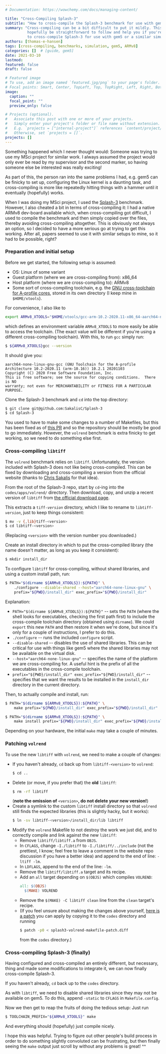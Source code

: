 ```yaml
---
# Documentation: https://wowchemy.com/docs/managing-content/

title: "Cross-Compiling Splash-3"
subtitle: "How to cross-compile the Splash-3 benchmark for use with gem5"
summary: "Cross-compiling can be a bit difficult to put it mildly. This should
          hopefully be straightforward to follow and help you if you're looking
          to cross-compile Splash-3 for use with gem5 or a similar simulator."
authors: [thomas-e-hansen]
tags: [cross-compiling, benchmarks, simulation, gem5, ARMv8]
categories: []  # [guide, gem5]
date: 2021-03-10
lastmod:
featured: false
draft: false

# Featured image
# To use, add an image named `featured.jpg/png` to your page's folder.
# Focal points: Smart, Center, TopLeft, Top, TopRight, Left, Right, BottomLeft, Bottom, BottomRight.
image:
  caption: ""
  focal_point: ""
  preview_only: false

# Projects (optional).
#   Associate this post with one or more of your projects.
#   Simply enter your project's folder or file name without extension.
#   E.g. `projects = ["internal-project"]` references `content/project/deep-learning/index.md`.
#   Otherwise, set `projects = []`.
projects: []
---
```


Something happened which I never thought would: Someone was trying to use my
MSci project for similar work. I always assumed the project would only ever be
read by my supervisor and the second marker, so having someone else be
interested was really exciting!

As part of this, the person ran into the same problems I had, e.g. gem5 can be
finicky to set up, configuring the Linux kernel is a daunting task, and
cross-compiling is more like repeatedly hitting things with a hammer until it
eventually (hopefully) works.

When I was doing my MSci project, I used the
[Splash-3](https://github.com/sakalisc/splash-3) benchmark. However, I also
cheated a bit in terms of cross-compiling it: I had a native ARMv8 dev-board
available which, when cross-compiling got difficult, I used to compile the
benchmark and then simply copied over the files, thereby avoiding
cross-compiling altogether.  This is obviously not always an option, so I
decided to have a more serious go at trying to get this working. After all,
papers seemed to use it with similar setups to mine, so it had to be possible,
right?


### Preparation and initial setup

Before we get started, the following setup is assumed:

- OS: Linux of some variant
- Guest platform (where we are cross-compiling from): x86_64
- Host platform (where we are cross-compiling to): ARMv8
- Some sort of cross-compiling toolchain, e.g. the
    [GNU cross-toolchain for A-profile cores](https://developer.arm.com/tools-and-software/open-source-software/developer-tools/gnu-toolchain/gnu-a/downloads),
    stored in its own directory (I keep mine in `$HOME/xtools`).

For convenience, I also like to
```bash
export ARMv8_XTOOLS="$HOME/xtools/gcc-arm-10.2-2020.11-x86_64-aarch64-none-linux-gnu/bin/aarch64-none-linux-gnu-"
```
which defines an environment variable `ARMv8_XTOOLS` to more easily be able to
access the toolchain. (The exact value will be different if you're using a
different cross-compiling toolchain). With this, to run `gcc` simply run:

```bash
$ ${ARMv8_XTOOLS}gcc --version
```

It should give you:

```none
aarch64-none-linux-gnu-gcc (GNU Toolchain for the A-profile Architecture 10.2-2020.11 (arm-10.16)) 10.2.1 20201103
Copyright (C) 2020 Free Software Foundation, Inc.
This is free software; see the source for copying conditions.  There is NO
warranty; not even for MERCHANTABILITY or FITNESS FOR A PARTICULAR PURPOSE.
```

Clone the Splash-3 benchmark and `cd` into the top directory:

```bash
$ git clone git@github.com:SakalisC/Splash-3
$ cd Splash-3
```

You used to have to make some changes to a number of Makefiles, but this has
been fixed as of [this PR](https://github.com/SakalisC/Splash-3/pull/12) and
so the repository should be mostly be good to go immediately. However, the
`volrend` benchmark is extra finicky to get working, so we need to do something
else first.


### Cross-compiling `libtiff`

The `volrend` benchmark relies on `libtiff`. Unfortunately, the version included
with Splash-3 does not like being cross-compiled. This can be fixed by
downloading and cross-compiling a version from the official website (thanks to
[Chris Sakalis](https://github.com/SakalisC/Splash-3/pull/12#issuecomment-792714144)
for that idea).

From the root of the Splash-3 repo, start by `cd`-ing into the
`codes/apps/volrend/` directory. Then download, copy, and unzip a recent version
of `libtiff` from
[the official download page](https://download.osgeo.org/libtiff/).

This extracts a `tiff-`_`version`_ directory, which I like to rename to
`libtiff-`_`version`_, just to keep things consistent:

```bash
$ mv -v {,lib}tiff-<version>
$ cd libtiff-<version>
```

(Replacing `<version>` with the version number you downloaded.)

Create an install directory in which to put the cross-compiled library (the name
doesn't matter, as long as you keep it consistent):

```bash
$ mkdir install_dir
```

To configure `libtiff` for cross-compiling, without shared libraries, and using
a custom install path, run:

```bash
$ PATH="$(dirname ${ARMv8_XTOOLS}):${PATH}" \
    ./configure --disable-shared --host="aarch64-none-linux-gnu" \
    prefix="${PWD}/install_dir" exec_prefix="${PWD}/install_dir"
```

Explanation:

- `PATH="$(dirname ${ARMv8_XTOOLS}):${PATH}"` -- sets the `PATH` (where the
    shell looks for executables, checking the first path first) to include the
    cross-compile toolchain directory (obtained using `dirname`). We could
    `export` this new `PATH` and then restore it when we're done, but since it's
    only for a couple of instructions, I prefer to do this.
- `./configure` -- runs the included `configure` script.
- `--disable-shared` -- disables the use of shared libraries. This can be
    critical for use with things like gem5 where the shared libraries may not be
    available on the virtual disk.
- `--host="aarch64-none-linux-gnu"` -- specifies the name of the platform we are
    cross-compiling for. A useful hint is the prefix of all the executables in
    the cross-compile toolchain.
- `prefix="${PWD}/install_dir" exec_prefix="${PWD}/install_dir"` -- specifies
    that we want the results to be installed in the `install_dir` directory in
    the current directory.

Then, to actually compile and install, run:

```bash
$ PATH="$(dirname ${ARMv8_XTOOLS}):${PATH}" \
    make prefix="${PWD}/install_dir" exec_prefix="${PWD}/install_dir"

$ PATH="$(dirname ${ARMv8_XTOOLS}):${PATH}" \
    make install prefix="${PWD}/install_dir" exec_prefix="${PWD}/install_dir"
```

Depending on your hardware, the initial `make` may take a couple of minutes.


### Patching `volrend`

To use the new `libtiff` with `volrend`, we need to make a couple of changes:

- If you haven't already, `cd` back up from `libtiff-<version>` to `volrend`:
    ```bash
    $ cd ..
    ```
- Delete (or move, if you prefer that) the **old** `libtiff`:
    ```bash
    $ rm -rf libtiff
    ```
    (**note the omission of** `<version>`**, do not delete your new version!**)
- Create a symlink to the custom `libtiff` install directory so that
    `volrend` still finds the expected libraries (this is slightly hacky, but it
    works):
    ```bash
    $ ln -sv libtiff-<version>/install_dir/lib libtiff
    ```
- Modify the `volrend` Makefile to not destroy the work we just did, and to
    correctly compile and link against the new `libtiff`:
    - Remove `libtiff/libtiff.a` from `OBJS`.
    - In `CFLAGS`, change `-I./libtiff` to `-I./libtiff/../include` (not the
        prettiest, I know; feel free to leave a comment in the website repo
        discussion if you have a better idea) and append to the end of line:
        `-ltiff -lm`.
    - In `LDFLAGS`, append to the end of the line: `-lm`.
    - Remove the `libtiff/libtiff.a` target and its recipe.
    - Add an `all` target depending on `$(OBJS)` which compiles `VOLREND`:
        ```makefile
        all: $(OBJS)
          $(MAKE) VOLREND
        ```
    - Remove the `$(MAKE) -C libtiff clean` line from the `clean` target's
      recipe.
    - (If you feel unsure about making the changes above yourself,
        [here is a patch](/files/splash3-volrend-makefile-patch.diff) you can apply
        by copying it to the `codes` directory and running
        ```bash
        $ patch -p0 < splash3-volrend-makefile-patch.diff
        ```
        from the `codes` directory.)


### Cross-compiling Splash-3 (finally)

Having configured and cross-compiled an entirely different, but necessary, thing
and made some modifications to integrate it, we can now finally cross-compile
Splash-3.

If you haven't already, `cd` back up to the `codes` directory.

As with `libtiff`, we need to disable shared libraries since they may not be
available on gem5. To do this, append `-static` to `CFLAGS` in
`Makefile.config`.

Now we then get to reap the fruits of doing the tedious setup: Just run

```bash
$ TOOLCHAIN_PREFIX="${ARMv8_XTOOLS}" make
```

And everything should (hopefully) just compile nicely.


I hope this was helpful. Trying to figure out other people's build process in
order to do something slightly convoluted can be frustrating, but then finally
seeing the `make` output just scroll by without any problems is great!  ^^

